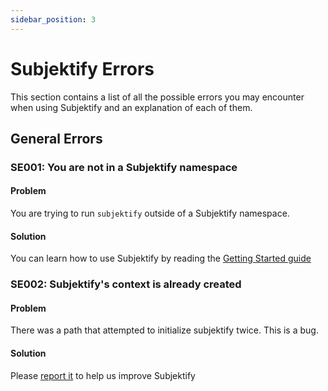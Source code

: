 ```yaml
---
sidebar_position: 3
---
```


# Subjektify Errors

This section contains a list of all the possible errors you may encounter when using Subjektify and an explanation of each of them.

## General Errors

### SE001: You are not in a Subjektify namespace

#### Problem

You are trying to run `subjektify` outside of a Subjektify namespace.

#### Solution

You can learn how to use Subjektify by reading the [Getting Started guide](/docs/learn/start)

### SE002: Subjektify's context is already created

#### Problem

There was a path that attempted to initialize subjektify twice. This is a bug.

#### Solution

Please [report it](https://github.com/subjektify/subjektify/issues/new) to help us improve Subjektify
